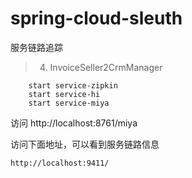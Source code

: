 # spring-cloud-sleuth
服务链路追踪
> 4. InvoiceSeller2CrmManager
```shell
    start service-zipkin
    start service-hi
    start service-miya

```

访问 http://localhost:8761/miya

访问下面地址，可以看到服务链路信息
            
    http://localhost:9411/
